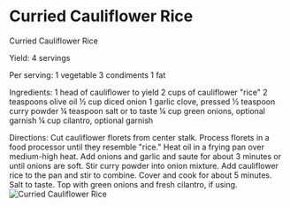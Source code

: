 # Curried Cauliflower Rice

Curried Cauliflower Rice

Yield:
4 servings

Per serving:
1 vegetable
3 condiments
1 fat

Ingredients:
1 head of cauliflower to yield 2 cups of cauliflower "rice"
2 teaspoons olive oil
½ cup diced onion
1 garlic clove, pressed
½ teaspoon curry powder
¼ teaspoon salt or to taste
¼ cup green onions, optional garnish
¼ cup cilantro, optional garnish

Directions:
Cut cauliflower florets from center stalk.
Process florets in a food processor until they resemble "rice."
Heat oil in a frying pan over medium-high heat.
Add onions and garlic and saute for about 3 minutes or until onions are soft.
Stir curry powder into onion mixture.
Add cauliflower rice to the pan and stir to combine.
Cover and cook for about 5 minutes.
Salt to taste.
Top with green onions and fresh cilantro, if using.
![Curried Cauliflower Rice](./Curried%20Cauliflower%20Rice.png)

